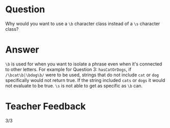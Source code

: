 # Question

Why would you want to use a `\b` character class instead of a `\s` character class?

# Answer

`\b` is used for when you want to isolate a phrase even when it's connected to other letters. For example for Question 3: `hasCatOrDogs`, if `/\bcat\b|\bdog\b/` were to be used, strings that do not include `cat` or `dog` specifically would not return true. If the string included `cats` or `dogs` it would not evaluate to be true. `\s` is not able to get as specific as `\b` can.

# Teacher Feedback
3/3